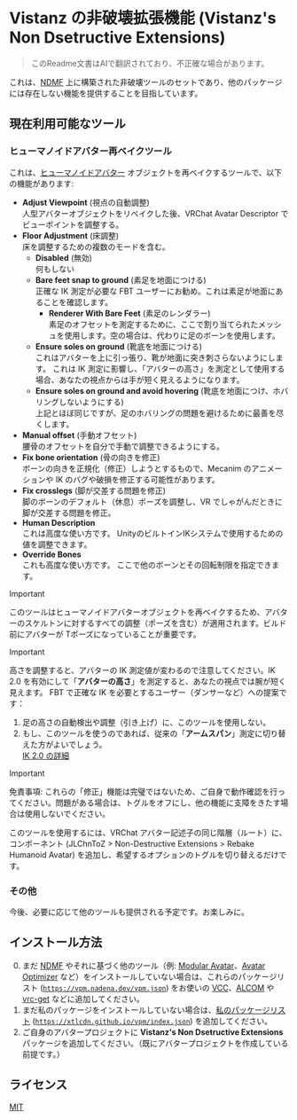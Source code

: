 # Vistanz の非破壊拡張機能 (Vistanz's Non Dsetructive Extensions)

> このReadme文書はAIで翻訳されており、不正確な場合があります。

これは、[NDMF](https://ndmf.nadena.dev/) 上に構築された非破壊ツールのセットであり、他のパッケージには存在しない機能を提供することを目指しています。

## 現在利用可能なツール

### ヒューマノイドアバター再ベイクツール

これは、[ヒューマノイドアバター](https://docs.unity3d.com/2022.3/Documentation/Manual/AvatarCreationandSetup.html) オブジェクトを再ベイクするツールで、以下の機能があります:

- **Adjust Viewpoint** (視点の自動調整)  
  人型アバターオブジェクトをリベイクした後、VRChat Avatar Descriptor でビューポイントを調整する。
- **Floor Adjustment** (床調整)  
  床を調整するための複数のモードを含む。  
  - **Disabled** (無効)  
    何もしない
  - **Bare feet snap to ground** (素足を地面につける)  
    正確な IK 測定が必要な FBT ユーザーにお勧め。これは素足が地面にあることを確認します。
    - **Renderer With Bare Feet** (素足のレンダラー)  
      素足のオフセットを測定するために、ここで割り当てられたメッシュを使用します。空の場合は、代わりに足のボーンを使用します。
  - **Ensure soles on ground** (靴底を地面につける)  
    これはアバターを上に引っ張り、靴が地面に突き刺さらないようにします。
    これは IK 測定に影響し、「アバターの高さ」を測定として使用する場合、あなたの視点からは手が短く見えるようになります。
  - **Ensure soles on ground and avoid hovering** (靴底を地面につけ、ホバリングしないようにする)  
    上記とほぼ同じですが、足のホバリングの問題を避けるために最善を尽くします。
- **Manual offset** (手動オフセット)  
  腰骨のオフセットを自分で手動で調整できるようにする。
- **Fix bone orientation** (骨の向きを修正)  
  ボーンの向きを正規化（修正）しようとするもので、Mecanim のアニメーションや IK のバグや破損を修正する可能性があります。
- **Fix crosslegs** (脚が交差する問題を修正)  
  脚のボーンのデフォルト（休息）ポーズを調整し、VR でしゃがんだときに脚が交差する問題を修正。
- **Human Description**  
  これは高度な使い方です。
  UnityのビルトインIKシステムで使用するための値を調整できます。
- **Override Bones**  
  これも高度な使い方です。
  ここで他のボーンとその回転制限を指定できます。

> [!IMPORTANT]  
> このツールはヒューマノイドアバターオブジェクトを再ベイクするため、アバターのスケルトンに対するすべての調整（ポーズを含む）が適用されます。ビルド前にアバターが Tポーズになっていることが重要です。

> [!IMPORTANT]
> 高さを調整すると、アバターの IK 測定値が変わるので注意してください。IK 2.0 を有効にして「**アバターの高さ**」を測定すると、あなたの視点では腕が短く見えます。
> FBT で正確な IK を必要とするユーザー（ダンサーなど）への提案です：
> 1. 足の高さの自動検出や調整（引き上げ）に、このツールを使用しない。
> 2. もし、このツールを使うのであれば、従来の「**アームスパン**」測定に切り替えた方がよいでしょう。  
> [IK 2.0 の詳細](https://docs.vrchat.com/docs/ik-20-features-and-options)

> [!IMPORTANT]  
> 免責事項: これらの「修正」機能は完璧ではないため、ご自身で動作確認を行ってください。問題がある場合は、トグルをオフにし、他の機能に支障をきたす場合は使用しないでください。

このツールを使用するには、VRChat アバター記述子の同じ階層（ルート）に、コンポーネント (JLChnToZ > Non-Destructive Extensions > Rebake Humanoid Avatar) を追加し、希望するオプションのトグルを切り替えるだけです。

### その他

今後、必要に応じて他のツールも提供される予定です。お楽しみに。

## インストール方法

0. まだ [NDMF](https://ndmf.nadena.dev/) やそれに基づく他のツール（例: [Modular Avatar](https://modular-avatar.nadena.dev/)、[Avatar Optimizer](https://vpm.anatawa12.com/avatar-optimizer/) など）をインストールしていない場合は、これらのパッケージリスト ([`https://vpm.nadena.dev/vpm.json`](vcc://vpm/addRepo?url=https://vpm.nadena.dev/vpm.json)) をお使いの [VCC](https://vcc.docs.vrchat.com/)、[ALCOM](https://vrc-get.anatawa12.com/alcom/) や [vrc-get](https://github.com/vrc-get/vrc-get) などに追加してください。  
1. まだ私のパッケージをインストールしていない場合は、[私のパッケージリスト](https://xtlcdn.github.io/vpm/) ([`https://xtlcdn.github.io/vpm/index.json`](vcc://vpm/addRepo?url=https://xtlcdn.github.io/vpm/index.json)) を追加してください。  
2. ご自身のアバタープロジェクトに **Vistanz's Non Dsetructive Extensions** パッケージを追加してください。（既にアバタープロジェクトを作成している前提です。）

## ライセンス

[MIT](LICENSE)